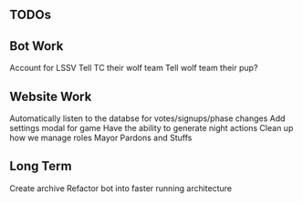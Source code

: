 ## TODOs

## Bot Work
Account for LSSV
Tell TC their wolf team
Tell wolf team their pup?

## Website Work
Automatically listen to the databse for votes/signups/phase changes
Add settings modal for game
Have the ability to generate night actions
Clean up how we manage roles
Mayor Pardons and Stuffs

## Long Term
Create archive
Refactor bot into faster running architecture
